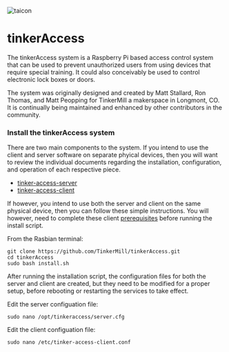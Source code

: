 ![taicon](/taicon.png)

# tinkerAccess
The tinkerAccess system is a Raspberry Pi based access control system that can be used to prevent unauthorized users from using devices that require special training. It could also conceivably be used to control electronic lock boxes or doors.

The system was originally designed and created by Matt Stallard, Ron Thomas, and Matt Peopping for TinkerMill a makerspace in Longmont, CO. It is continually being maintained and enhanced by other contributors in the community.

### Install the tinkerAccess system

There are two main components to the system. If you intend to use the client and server software on separate phyical devices, then you will want to review the individual documents regarding the installation, configuration, and operation of each respective piece.

- [tinker-access-server](/tinker_access_server/README.md) 
- [tinker-access-client](/tinker_access_client/README.md)

If however, you intend to use both the server and client on the same physical device, then you can follow these simple instructions. You will however, need to complete these client [prerequisites](/tinker_access_client/docs/prerequisites.md) before running the install script. 

From the Rasbian terminal:

```
git clone https://github.com/TinkerMill/tinkerAccess.git
cd tinkerAccess
sudo bash install.sh
```

After running the installation script, the configuration files for both the server and client are created, but they 
need to be modified for a proper setup, before rebooting or restarting the services to take effect.

Edit the server configuation file:

```
sudo nano /opt/tinkeraccess/server.cfg
```

Edit the client configuation file:

```
sudo nano /etc/tinker-access-client.conf
```
